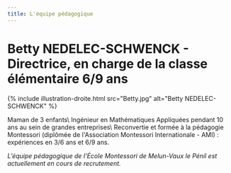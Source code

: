 ```yaml
---
title: L'équipe pédagogique
---
```


# Betty NEDELEC-SCHWENCK - Directrice, en charge de la classe élémentaire 6/9 ans

{% include illustration-droite.html src="Betty.jpg" alt="Betty NEDELEC-SCHWENCK" %}

Maman de 3 enfants\\
Ingénieur en Mathématiques Appliquées pendant 10 ans au sein de grandes entreprises\\
Reconvertie et formée à la pédagogie Montessori (diplômée de l'Association Montessori Internationale - AMI) : expériences en 3/6 ans et 6/9 ans.

*L’équipe pédagogique de l’École Montessori de Melun-Vaux le Pénil est actuellement en cours de recrutement.*
